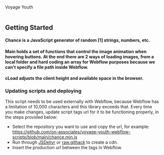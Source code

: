 Voyage Youth
<br />
<br />

## Getting Started


#### Chance is a JavaScript generator of random [1] strings, numbers, etc.

#### Main holds a set of functions that control the image animation when hovering buttons. At the end there are 2 ways of loading images, from a local folder and hard coding an array for Webflow purposes because we can't specify a file path inside Webflow.

#### cLoad adjusts the client height and available space in the browser.


### Updating scripts and deploying  

This script needs to be used externally with Webflow, because Webflow has a limitation of 10,000 characters and this library exceeds that. Every time you make changes, update script tags url for it to be functioning properly, in the steps provided below:

- Select the repository you want to use and copy the url, for example: https://github.com/on-associates/voyage-youth-webflow-scripts/blob/main/chance.min.js 
- Run through [JSDelivr](https://www.jsdelivr.com/) or [raw.githack](https://raw.githack.com) to create a cdn. 
- Insert the production url between the <script src=""></script> tags in Webflow.
